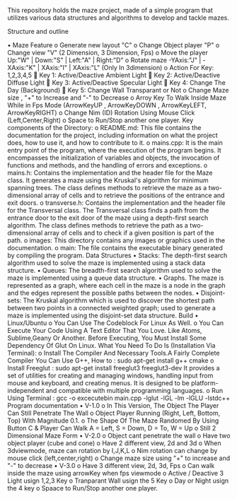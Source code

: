 This repository holds the maze project, made of a simple program that utilizes various data structures and algorithms to develop and tackle mazes.

Structure and outline

•	Maze Feature
o	Generate new layout "C"
o	Change Object player "P"
o	Change view "V" (2 Dimension, 3 Dimension, Fps)
o	Move the player Up:"W" | Down:"S" | Left:"A" | Right:"D"
o	Rotate maze -YAxis:"J" | -XAxis:"K" | XAxis:"I" | XAxis:"L" (Only In 3dimension)
o	Action For Key:	1,2,3,4,5
	Key 1:	Active/Deactive Ambient Light
	Key 2:	Active/Deactive Diffuse Light
	Key 3:	Active/Deactive Specular Light
	Key 4:	Change The Day (Background)
	Key 5:	Change Wall Transparant or Not
o	Change Maze size , "+" to Increase and "-" to Decrease
o	Arroy Key To Walk Inside Maze While in Fps Mode (ArrowKeyUP , ArrowKeyDOWN , ArrowKeyLEFT, ArrowKeyRIGHT)
o	Change Nim (ID) Rotation Using Mouse Click (Left,Center,Right)
o	Space to Run/Stop another one player.
Key components of the Directory:
o	README.md: This file contains the documentation for the project, including information on what the project does, how to use it, and how to contribute to it.
o	mains.cpp:	It is the main entry point of the program, where the execution of the program begins. It encompasses the initialization of variables and objects, the invocation of functions and methods, and the handling of errors and exceptions.
o	mains.h:	Contains the implementation and the header file for the Maze class. It generates a maze using the Kruskal's algorithm for minimum spanning trees. The class defines methods to retrieve the maze as a two-dimensional array of cells and to retrieve the positions of the entrance and exit doors.
o	transverse.h:	Contains the implementation and the header file for the Transversal class. The Transversal class finds a path from the entrance door to the exit door of the maze using a depth-first search algorithm. The class defines methods to retrieve the path as a two-dimensional array of cells and to check if a given position is part of the path.
o	images:	This directory contains any images or graphics used in the documentation.
o	main:		The file contains the executable binary generated by compiling the program.
Data Structures
•	Stacks:			The depth-first search algorithm used to solve the maze is implemented using a stack data structure.
•	Queues:		The breadth-first search algorithm used to solve the maze is implemented using a queue data structure.
•	Graphs.		The maze is represented as a graph, where each cell in the maze is a node in the graph and the edges represent the possible paths between the nodes.
•	Disjoint-sets:		The Kruskal algorithm which is used to discover the shortest path between two points in a connected weighted graph; used to generate a maze is implemented using the disjoint-set data structure.
Build
•	Linux/Ubuntu
o	You Can Use The Codeblock For Linux As Well.
o	You Can Execute Your Code Using A Text Editor That You Love. Like Atoms, Sublime,Geany Or Another.
Before Executing, You Must Install Some Dependency Of Glut On Linux. What You Need To Do Is (Installation Via Terminal):
o	Install The Compiler And Necessary Tools.A Fairly Complete Compiler You Can Use G++, How to :
sudo apt-get install g++ cmake 
o	Install Freeglut :
sudo apt-get install freeglut3 freeglut3-dev
It provides a set of utilities for creating and managing windows, handling input from mouse and keyboard, and creating menus. It is designed to be platform-independent and compatible with multiple programming languages.
o	Run Using Terminal :
gcc -o excecutebin main.cpp -lglut -lGL -lm -lGLU -lstdc++
Program documentation
•	V-1.0
o	In This Version, The Object The Player Can Still Penetrate The Wall
o	Object Player Running (Right, Left, Bottom, Top) With Magnitude 0.1.
o	The Shape Of The Maze Randomed By Using Button C & Player Can Walk A = Left, S = Down, D = To, W = Up
o	Still 2 Dimensional Maze Form
•	V-2.0
o	Object cant penetrate the wall
o	Have two object player (cube and cone)
o	Have 2 different view, 2d and 3d
o	When 3dviewmode, maze can rotation by I,J,K,L
o	Nim rotation can change by mouse click (left,center,right)
o	Change maze size using "+" to increase and "-" to decrease
•	V-3.0
o	Have 3 different view, 2d, 3d, Fps
o	Can walk inside the maze using arrowKey when fps viewmode
o	Active / Deactive 3 Light usign 1,2,3 Key
o	Tranparant Wall usign the 5 Key
o	Day or Night usign the 4 key
o	Spaace to Run/Stop another one player.
